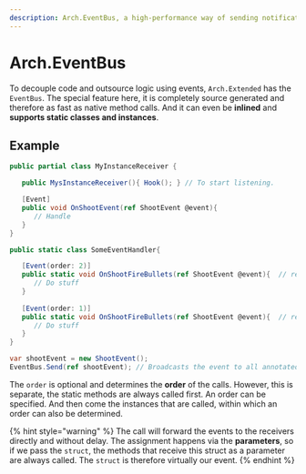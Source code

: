 ```yaml
---
description: Arch.EventBus, a high-performance way of sending notifications or events.
---
```


# Arch.EventBus

To decouple code and outsource logic using events, `Arch.Extended` has the `EventBus`. The special feature here, it is completely source generated and therefore as fast as native method calls. And it can even be **inlined** and **supports static classes and instances**.

## Example

```csharp
public partial class MyInstanceReceiver {

   public MysInstanceReceiver(){ Hook(); } // To start listening.

   [Event]
   public void OnShootEvent(ref ShootEvent @event){
      // Handle
   }
}

public static class SomeEventHandler{

   [Event(order: 2)]
   public static void OnShootFireBullets(ref ShootEvent @event){  // ref, none, in supported and all types as a event. Only one param!
      // Do stuff
   }
   
   [Event(order: 1)]
   public static void OnShootFireBullets(ref ShootEvent @event){  // ref, none, in supported and all types as a event. Only one param!
      // Do stuff
   }
}

var shootEvent = new ShootEvent();
EventBus.Send(ref shootEvent); // Broadcasts the event to all annotated methods wherever they are.
```

The `order` is optional and determines the **order** of the calls. However, this is separate, the static methods are always called first. An order can be specified. And then come the instances that are called, within which an order can also be determined.

{% hint style="warning" %}
The call will forward the events to the receivers directly and without delay. The assignment happens via the **parameters**, so if we pass the `struct`, the methods that receive this struct as a parameter are always called. The `struct` is therefore virtually our event.
{% endhint %}
